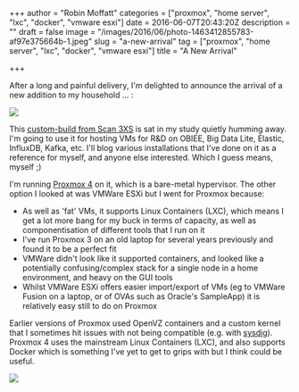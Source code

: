 +++
author = "Robin Moffatt"
categories = ["proxmox", "home server", "lxc", "docker", "vmware esxi"]
date = 2016-06-07T20:43:20Z
description = ""
draft = false
image = "/images/2016/06/photo-1463412855783-af97e375664b-1.jpeg"
slug = "a-new-arrival"
tag = ["proxmox", "home server", "lxc", "docker", "vmware esxi"]
title = "A New Arrival"

+++

After a long and painful delivery, I'm delighted to announce the arrival of a new addition to my household ... : 

![](/content/images/2016/06/IMG_3813.jpg)

This [custom-build from Scan 3XS](https://www.scan.co.uk/3xs/shared/98f6ed5b-7fc4-492c-b66c-3c0e4117dd9c) is sat in my study quietly humming away. I'm going to use it for hosting VMs for R&D on OBIEE, Big Data Lite, Elastic, InfluxDB, Kafka, etc. 
I'll blog various installations that I've done on it as a reference for myself, and anyone else interested. Which I guess means, myself ;)

I'm running [Proxmox 4](https://www.proxmox.com/en/) on it, which is a bare-metal hypervisor. The other option I looked at was VMWare ESXi but I went for Proxmox because: 

- As well as 'fat' VMs, it supports Linux Containers (LXC), which means I get a lot more bang for my buck in terms of capacity, as well as componentisation of different tools that I run on it
- I've run Proxmox 3 on an old laptop for several years previously and found it to be a perfect fit
- VMWare didn't look like it supported containers, and looked like a potentially confusing/complex stack for a single node in a home environment, and heavy on the GUI tools
- Whilst VMWare ESXi offers easier import/export of VMs (eg to VMWare Fusion on a laptop, or of OVAs such as Oracle's SampleApp) it is relatively easy still to do on Proxmox

Earlier versions of Proxmox used OpenVZ containers and a custom kernel that I sometimes hit issues with not being compatible (e.g. with [sysdig](https://github.com/draios/sysdig/issues/415)). Proxmox 4 uses the mainstream Linux Containers (LXC), and also supports Docker which is something I've yet to get to grips with but I think could be useful. 

![](/content/images/2016/06/proxmox01.png)
